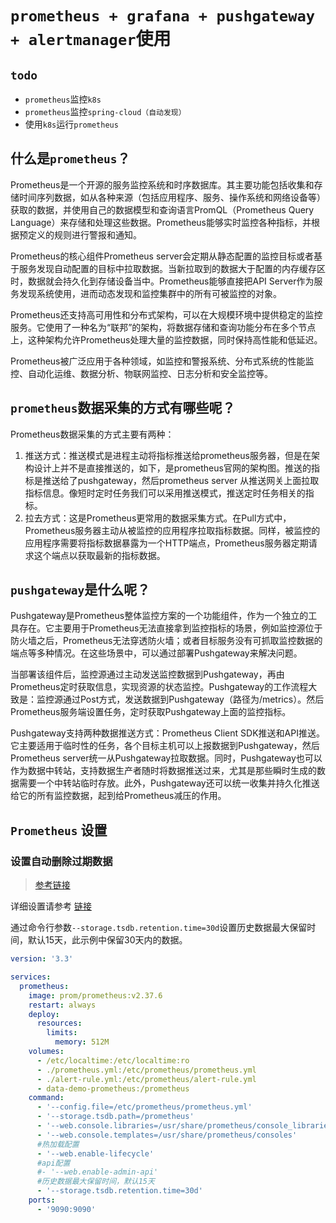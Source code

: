 # `prometheus + grafana + pushgateway + alertmanager`使用



## `todo`

- `prometheus`监控`k8s`
- `prometheus`监控`spring-cloud（自动发现）`
- 使用`k8s`运行`prometheus`



## 什么是`prometheus`？

Prometheus是一个开源的服务监控系统和时序数据库。其主要功能包括收集和存储时间序列数据，如从各种来源（包括应用程序、服务、操作系统和网络设备等）获取的数据，并使用自己的数据模型和查询语言PromQL（Prometheus Query Language）来存储和处理这些数据。Prometheus能够实时监控各种指标，并根据预定义的规则进行警报和通知。

Prometheus的核心组件Prometheus server会定期从静态配置的监控目标或者基于服务发现自动配置的目标中拉取数据。当新拉取到的数据大于配置的内存缓存区时，数据就会持久化到存储设备当中。Prometheus能够直接把API Server作为服务发现系统使用，进而动态发现和监控集群中的所有可被监控的对象。

Prometheus还支持高可用性和分布式架构，可以在大规模环境中提供稳定的监控服务。它使用了一种名为“联邦”的架构，将数据存储和查询功能分布在多个节点上，这种架构允许Prometheus处理大量的监控数据，同时保持高性能和低延迟。

Prometheus被广泛应用于各种领域，如监控和警报系统、分布式系统的性能监控、自动化运维、数据分析、物联网监控、日志分析和安全监控等。



## `prometheus`数据采集的方式有哪些呢？

Prometheus数据采集的方式主要有两种：

1. 推送方式：推送模式是进程主动将指标推送给prometheus服务器，但是在架构设计上并不是直接推送的，如下，是prometheus官网的架构图。推送的指标是推送给了pushgateway，然后prometheus server 从推送网关上面拉取指标信息。像短时定时任务我们可以采用推送模式，推送定时任务相关的指标。
2. 拉去方式：这是Prometheus更常用的数据采集方式。在Pull方式中，Prometheus服务器主动从被监控的应用程序拉取指标数据。同样，被监控的应用程序需要将指标数据暴露为一个HTTP端点，Prometheus服务器定期请求这个端点以获取最新的指标数据。



## `pushgateway`是什么呢？

Pushgateway是Prometheus整体监控方案的一个功能组件，作为一个独立的工具存在。它主要用于Prometheus无法直接拿到监控指标的场景，例如监控源位于防火墙之后，Prometheus无法穿透防火墙；或者目标服务没有可抓取监控数据的端点等多种情况。在这些场景中，可以通过部署Pushgateway来解决问题。

当部署该组件后，监控源通过主动发送监控数据到Pushgateway，再由Prometheus定时获取信息，实现资源的状态监控。Pushgateway的工作流程大致是：监控源通过Post方式，发送数据到Pushgateway（路径为/metrics）。然后Prometheus服务端设置任务，定时获取Pushgateway上面的监控指标。

Pushgateway支持两种数据推送方式：Prometheus Client SDK推送和API推送。它主要适用于临时性的任务，各个目标主机可以上报数据到Pushgateway，然后Prometheus server统一从Pushgateway拉取数据。同时，Pushgateway也可以作为数据中转站，支持数据生产者随时将数据推送过来，尤其是那些瞬时生成的数据需要一个中转站临时存放。此外，Pushgateway还可以统一收集并持久化推送给它的所有监控数据，起到给Prometheus减压的作用。



## `Prometheus` 设置

### 设置自动删除过期数据

>[参考链接](https://stackoverflow.com/questions/59298811/increasing-prometheus-storage-retention)

详细设置请参考 [链接](https://gitee.com/dexterleslie/demonstration/blob/main/demo-prometheus/demo-docker-compose-prometheus/docker-compose.yaml#L21)

通过命令行参数`--storage.tsdb.retention.time=30d`设置历史数据最大保留时间，默认15天，此示例中保留30天内的数据。

```yaml
version: '3.3'

services:
  prometheus:
    image: prom/prometheus:v2.37.6
    restart: always
    deploy:
      resources:
        limits:
          memory: 512M
    volumes:
      - /etc/localtime:/etc/localtime:ro
      - ./prometheus.yml:/etc/prometheus/prometheus.yml
      - ./alert-rule.yml:/etc/prometheus/alert-rule.yml
      - data-demo-prometheus:/prometheus
    command:
      - '--config.file=/etc/prometheus/prometheus.yml'
      - '--storage.tsdb.path=/prometheus'
      - '--web.console.libraries=/usr/share/prometheus/console_libraries'
      - '--web.console.templates=/usr/share/prometheus/consoles'
      #热加载配置
      - '--web.enable-lifecycle'
      #api配置
      #- '--web.enable-admin-api'
      #历史数据最大保留时间，默认15天
      - '--storage.tsdb.retention.time=30d'  
    ports:
      - '9090:9090'
```

